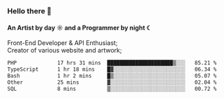 ### Hello there 👋
#### An Artist by day ☼ and a Programmer by night ☾

Front-End Developer & API Enthusiast;<br>
Creator of various website and artwork;

<!--START_SECTION:waka-->

```txt
PHP             17 hrs 31 mins  █████████████████████▒░░░   85.21 %
TypeScript      1 hr 18 mins    █▓░░░░░░░░░░░░░░░░░░░░░░░   06.34 %
Bash            1 hr 2 mins     █▒░░░░░░░░░░░░░░░░░░░░░░░   05.07 %
Other           25 mins         ▓░░░░░░░░░░░░░░░░░░░░░░░░   02.04 %
SQL             8 mins          ▒░░░░░░░░░░░░░░░░░░░░░░░░   00.72 %
```

<!--END_SECTION:waka-->

<!--unk0e-ctrlmd-blitzh-Klöggr-https://codepen.io/nikillpop/pen/VdJjJW-->
